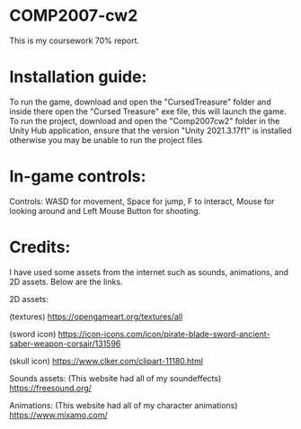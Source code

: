 # COMP2007-cw2

This is my coursework 70% report.

# Installation guide: 
To run the game, download and open the "CursedTreasure" folder and inside there open the "Cursed Treasure" exe file, this will launch the game.
To run the project, download and open the "Comp2007cw2" folder in the Unity Hub application, ensure that the version "Unity 2021.3.17f1" is installed otherwise you may be unable to run the project files

# In-game controls: 
Controls: WASD for movement, Space for jump, F to interact, Mouse for looking around and Left Mouse Button for shooting.


# Credits:
I have used some assets from the internet such as sounds, animations, and 2D assets. Below are the links.

2D assets:

(textures)
https://opengameart.org/textures/all 

(sword icon)
https://icon-icons.com/icon/pirate-blade-sword-ancient-saber-weapon-corsair/131596 

(skull icon)
https://www.clker.com/clipart-11180.html

Sounds assets:
(This website had all of my soundeffects)
https://freesound.org/ 

Animations:
(This website had all of my character animations)
https://www.mixamo.com/ 
